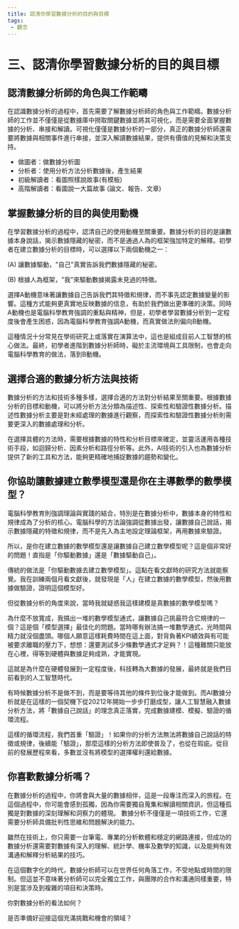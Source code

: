 ```yaml
---
title: 認清你學習數據分析的目的與目標
tags: 
 - 觀念
---
```


# 三、認清你學習數據分析的目的與目標

## 認清數據分析師的角色與工作範疇

在認識數據分析的過程中，首先需要了解數據分析師的角色與工作範疇。數據分析師的工作並不僅僅是從數據庫中撈取關鍵數據並將其可視化，而是需要全面掌握數據的分析、串接和解讀。可視化僅僅是數據分析的一部分，真正的數據分析師還需要將數據與相關事件進行串接，並深入解讀數據結果，提供有價值的見解和決策支持。

- 做圖者：做數據分析圖
- 分析者：使用分析方法分析數據後，產生結果
- 初級解讀者：看圖照樣說故事(有模板)
- 高階解讀者：看圖說一大篇故事 (論文、報告、文章)

## 掌握數據分析的目的與使用動機

在學習數據分析的過程中，認清自己的使用動機至關重要。數據分析的目的是讓數據本身說話，揭示數據隱藏的秘密，而不是通過人為的框架強加特定的解釋。初學者在建立數據分析的目標時，可以選擇以下兩個動機之一： 

(A) 讓數據驅動，"自己"真實告訴我們數據隱藏的秘密。 

(B) 根據人為框架，"我"來驅動數據揭露未見過的特徵。

選擇A動機意味著讓數據自己告訴我們其特徵和規律，而不事先認定數據變量的影響。這種方式能夠更真實地反映數據的信息，有助於我們做出更準確的決策。同時A動機也是電腦科學教育強調的重點與精神，但是，初學者學習數據分析到一定程度後會產生困惑，因為電腦科學教育強調A動機，而真實做法則偏向B動機。

這種情況十分常見在學術研究上或落實在演算法中，這也是組成目前人工智慧的核心做法。最終，初學者進階到數據分析師時，礙於主流環境與工具限制，也會走向電腦科學教育的做法，落到B動機。

## 選擇合適的數據分析方法與技術

數據分析的方法和技術多種多樣，選擇合適的方法對分析結果至關重要。根據數據分析的目標和動機，可以將分析方法分類為描述性、探索性和驗證性數據分析。描述性數據分析主要是對未經處理的數據進行觀察，而探索性和驗證性數據分析則需要更深入的數據處理和分析。

在選擇具體的方法時，需要根據數據的特性和分析目標來確定，並靈活運用各種技術手段，如迴歸分析、因素分析和路徑分析等。此外，AI技術的引入也為數據分析提供了新的工具和方法，能夠更精確地捕捉數據的趨勢和變化。

## 你協助讓數據建立數學模型還是你在主導數學的數學模型？

電腦科學教育則強調理論與實踐的結合，特別是在數據分析中，數據本身的特性和規律成為了分析的核心。電腦科學的方法論強調從數據出發，讓數據自己說話，揭示數據隱藏的特徵和規律，而不是先入為主地設定理論框架，再用數據來驗證。

所以，是你在建立數據的數學模型還是讓數據自己建立數學模型呢？這是個非常好的問題！直指是「你驅動數據」還是「數據驅動自己」。

傳統的做法是「你驅動數據去建立數學模型」。這點在看文獻時的研究方法就能察覺。我在訓練兩個月看文獻後，就發現是「人」在建立數據的數學模型，然後用數據做驗證，證明這個模型好。

但從數據分析的角度來說，當時我就疑惑我這樣建模是真數據的數學模型嗎？

為什麼不放寬成，我搞出一堆的數學模型通式，讓數據自己挑最符合它規律的一個？這是個「模型選擇」最佳化的問題。當時哪有辦法搞一堆數學通式，光時間與精力就沒個盡頭。哪個人願意這樣耗費時間在這上面，對背負著KPI績效與有可能被要求離職的壓力下，想想：還要測試多少條數學通式才足夠？！這種難關只能放在心裡，得等到硬體與數據足夠成熟，才能實現。

這就是為什麼在硬體發展到一定程度後，科技轉為大數據的發展，最終就是我們目前看到的人工智慧時代。

有時候數據分析不是做不到，而是要等待其他的條件到位後才能做到。而AI數據分析就是在這樣的一個契機下從20212年開始一步步打磨成型，讓人工智慧融入數據分析方法，將「數據自己說話」的理念真正落實，完成數據建模、模擬、驗證的循環流程。

這樣的循環流程，我們首重「驗證」！如果你的分析方法無法將數據自己說話的特徵或規律，後續能「驗證」，那麼這樣的分析方法即使普及了，也從在瑕疵。從目前的發展歷程來看，多數並沒有將模型的選擇權利還給數據。

## 你喜歡數據分析嗎？

在數據分析的過程中，你將會與大量的數據相伴，這是一段專注而深入的旅程。在這個過程中，你可能會感到孤獨，因為你需要獨自蒐集和解讀相關資訊，但這種孤獨是對數據的深刻理解和洞察力的體現。
數據分析不僅僅是一項技術工作，它還需要分析師具備批判性思維和問題解決的能力。

雖然在技術上，你只需要一台筆電、專業的分析軟體和穩定的網路連接，但成功的數據分析還需要對數據有深入的理解、統計學、機率及數學的知識，以及能夠有效溝通和解釋分析結果的技巧。

在這個數字化的時代，數據分析師可以在世界任何角落工作，不受地點或時間的限制。但這並不意味著分析師可以完全獨立工作，與團隊的合作和溝通同樣重要，特別是當涉及到複雜的項目和決策時。

你對數據分析的看法如何？

是否準備好迎接這個充滿挑戰和機會的領域？

